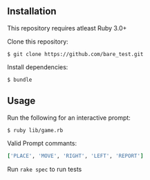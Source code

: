 ## Installation

This repository requires atleast Ruby 3.0+

Clone this repository:

    $ git clone https://github.com/bare_test.git

Install dependencies:

    $ bundle

## Usage

Run the following for an interactive prompt:

    $ ruby lib/game.rb
Valid Prompt commants:
```ruby
['PLACE', 'MOVE', 'RIGHT', 'LEFT', 'REPORT']
```
Run `rake spec` to run tests
